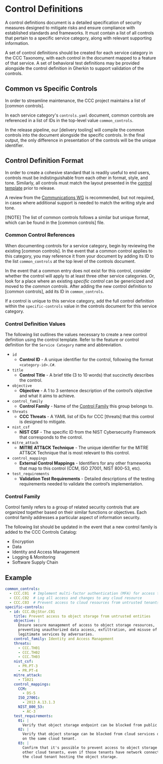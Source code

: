 # Control Definitions

A control definitions document is a detailed specification of security measures designed to mitigate risks and ensure compliance with established standards and frameworks. It must contain a list of all controls that pertain to a specific service category, along with relevant supporting information.

A set of control definitions should be created for each service category in the CCC Taxonomy, with each control in the document mapped to a feature of that service. A set of behavioral test definitions may be provided alongside the control definition in Gherkin to support validation of the controls.

## Common vs Specific Controls

In order to streamline maintenance, the CCC project maintains a list of [common controls].

In each service category's `controls.yaml` document, common controls are referenced in a list of IDs in the top-level value `common_controls`.

In the release pipeline, our [delivery tooling] will compile the common controls into the document alongside the specific controls. In the final output, the only difference in presentation of the controls will be the unique identifier.

## Control Definition Format

In order to create a cohesive standard that is readily useful to end users, controls must be indistinguishable from each other in format, style, and tone. Similarly, all controls must match the layout presented in the [control template](../templates/controls.yaml) prior to release.

A review from the [Communications WG] is recommended, but not required, in cases where additional support is needed to match the writing style and tone.

[!NOTE] The list of common controls follows a similar but unique format, which can be found in the [common controls] file.

### Common Control References

When documenting controls for a service category, begin by reviewing the existing [common controls]. In the event that a common control applies to this category, you may reference it from your document by adding its ID to the list `common_controls` at the top level of the controls document.

In the event that a common entry does not exist for this control, consider whether the control will apply to at least three other service categories. Or, look for a place where an existing _specific control_ can be genericized and moved to the _common controls_. After adding the new control definition to [common controls], add its ID in `common_controls`.

If a control is unique to this service category, add the full control definition within the `specific-controls` value in the controls document for this service category.

### Control Definition Values

The following list outlines the values necessary to create a new control definition using the control template. Refer to the feature or control definition for the `Service Category` name and abbreviation.

- `id`
    - **Control ID** - A unique identifier for the control, following the format `<category-id>.C#`.
- `title`
    - **Control Title** - A brief title (3 to 10 words) that succinctly describes the control.
- `objective`
    - **Objective** - A 1 to 3 sentence description of the control’s objective and what it aims to achieve.
- `control_family`
    - **Control Family** - Name of the [Control Family](#control-family) this group belongs to.
- `threats`
    - **CCC Threats** - A YAML list of IDs for CCC [threats] that this control is designed to mitigate.
- `nist_csf`
    - **NIST CSF** - The specific ID from the NIST Cybersecurity Framework that corresponds to the control.
- `mitre_attack`
    - **MITRE ATT&CK Technique** - The unique identifier for the MITRE ATT&CK Technique that is most relevant to this control.
- `control_mappings`
    - **External Control Mappings** - Identifiers for any other frameworks that map to this control (CCM, ISO 27001, NIST 800-53, etc).
- `test_requirements`
    - **Validation Test Requirements** - Detailed descriptions of the testing requirements needed to validate the control’s implementation.

### Control Family

Control family refers to a group of related security controls that are organized together based on their similar functions or objectives. Each control family addresses a particular aspect of information security.

The following list should be updated in the event that a new control family is added to the CCC Controls Catalog:

- Encryption
- Data
- Identity and Access Management
- Logging & Monitoring
- Software Supply Chain

## Example

```yaml
common_controls:
  - CCC.C01  # Implement multi-factor authentication (MFA) for access to any cloud resource
  - CCC.C02  # Log all access and changes to any cloud resource
  - CCC.C03  # Prevent access to cloud resources from untrusted tenants and services
specific-controls:
  - id: CCC.ObjStor.C01
    title: Prevent access to object storage from untrusted entities
    objective: |
      Ensure secure management of access to object storage resources,
      preventing unauthorized data access, exfiltration, and misuse of
      legitimate services by adversaries.
    control_family: Identity and Access Management
    threats:
      - CCC.TH01
      - CCC.TH02
      - CCC.TH03
    nist_csf:
      - PR.PT-3
      - PR.PT-4
    mitre_attack:
      - T1021
    control_mappings:
      CCM: 
        - DS-5
      ISO_27001:
        - 2013 A.13.1.3
      NIST_800_53:
        - AC-3
    test_requirements:
      01: |
        Verify that object storage endpoint can be blocked from public access.
      02: |
        Verify that object storage can be blocked from cloud services deployed
        on the same cloud tenant.
      03: |
        Confirm that it's possible to prevent access to object storage from
        other cloud tenants, even if those tenants have network connectivity to
        the cloud tenant hosting the object storage.
```


[feature]: ./threat-definitions.md
[Communications WG]: ../../working-groups/communications/charter.md
